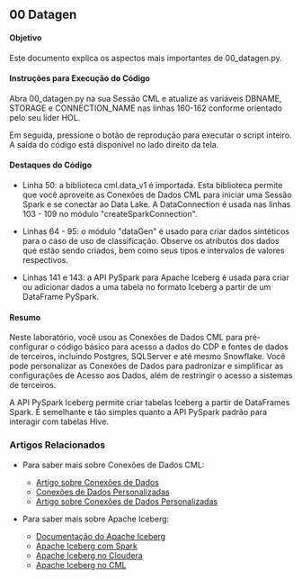 ## 00 Datagen

#### Objetivo

Este documento explica os aspectos mais importantes de 00_datagen.py.

#### Instruções para Execução do Código

Abra 00_datagen.py na sua Sessão CML e atualize as variáveis DBNAME, STORAGE e CONNECTION_NAME nas linhas 160-162 conforme orientado pelo seu líder HOL.

Em seguida, pressione o botão de reprodução para executar o script inteiro. A saída do código está disponível no lado direito da tela.

#### Destaques do Código

* Linha 50: a biblioteca cml.data_v1 é importada. Esta biblioteca permite que você aproveite as Conexões de Dados CML para iniciar uma Sessão Spark e se conectar ao Data Lake. A DataConnection é usada nas linhas 103 - 109 no módulo "createSparkConnection".

* Linhas 64 - 95: o módulo "dataGen" é usado para criar dados sintéticos para o caso de uso de classificação. Observe os atributos dos dados que estão sendo criados, bem como seus tipos e intervalos de valores respectivos.

* Linhas 141 e 143: a API PySpark para Apache Iceberg é usada para criar ou adicionar dados a uma tabela no formato Iceberg a partir de um DataFrame PySpark.

#### Resumo

Neste laboratório, você usou as Conexões de Dados CML para pré-configurar o código básico para acesso a dados do CDP e fontes de dados de terceiros, incluindo Postgres, SQLServer e até mesmo Snowflake. Você pode personalizar as Conexões de Dados para padronizar e simplificar as configurações de Acesso aos Dados, além de restringir o acesso a sistemas de terceiros.

A API PySpark Iceberg permite criar tabelas Iceberg a partir de DataFrames Spark. É semelhante e tão simples quanto a API PySpark padrão para interagir com tabelas Hive.

### Artigos Relacionados

* Para saber mais sobre Conexões de Dados CML:
  * [Artigo sobre Conexões de Dados](https://community.cloudera.com/t5/Community-Articles/New-Feature-in-Cloudera-Machine-Learning-Data-Connections/ta-p/336775)
  * [Conexões de Dados Personalizadas](https://docs.cloudera.com/machine-learning/cloud/mlde/topics/ml-custom-data-conn-create.html)
  * [Artigo sobre Conexões de Dados Personalizadas](https://community.cloudera.com/t5/Community-Articles/Using-Custom-Data-Connections-in-Cloudera-Machine-Learning/ta-p/379132)

* Para saber mais sobre Apache Iceberg:
  * [Documentação do Apache Iceberg](https://iceberg.apache.org/docs/1.5.2/)
  * [Apache Iceberg com Spark](https://iceberg.apache.org/docs/1.5.2/spark-getting-started/)
  * [Apache Iceberg no Cloudera](https://www.cloudera.com/open-source/apache-iceberg.html)
  * [Apache Iceberg no CML](https://community.cloudera.com/t5/Community-Articles/Using-Cloudera-Machine-Learning-for-Datalake-and-Iceberg/ta-p/336133)

